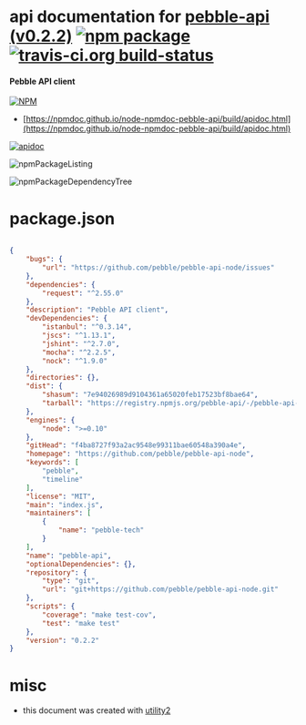 # api documentation for  [pebble-api (v0.2.2)](https://github.com/pebble/pebble-api-node)  [![npm package](https://img.shields.io/npm/v/npmdoc-pebble-api.svg?style=flat-square)](https://www.npmjs.org/package/npmdoc-pebble-api) [![travis-ci.org build-status](https://api.travis-ci.org/npmdoc/node-npmdoc-pebble-api.svg)](https://travis-ci.org/npmdoc/node-npmdoc-pebble-api)
#### Pebble API client

[![NPM](https://nodei.co/npm/pebble-api.png?downloads=true&downloadRank=true&stars=true)](https://www.npmjs.com/package/pebble-api)

- [https://npmdoc.github.io/node-npmdoc-pebble-api/build/apidoc.html](https://npmdoc.github.io/node-npmdoc-pebble-api/build/apidoc.html)

[![apidoc](https://npmdoc.github.io/node-npmdoc-pebble-api/build/screenCapture.buildCi.browser.%252Ftmp%252Fbuild%252Fapidoc.html.png)](https://npmdoc.github.io/node-npmdoc-pebble-api/build/apidoc.html)

![npmPackageListing](https://npmdoc.github.io/node-npmdoc-pebble-api/build/screenCapture.npmPackageListing.svg)

![npmPackageDependencyTree](https://npmdoc.github.io/node-npmdoc-pebble-api/build/screenCapture.npmPackageDependencyTree.svg)



# package.json

```json

{
    "bugs": {
        "url": "https://github.com/pebble/pebble-api-node/issues"
    },
    "dependencies": {
        "request": "^2.55.0"
    },
    "description": "Pebble API client",
    "devDependencies": {
        "istanbul": "^0.3.14",
        "jscs": "^1.13.1",
        "jshint": "^2.7.0",
        "mocha": "^2.2.5",
        "nock": "^1.9.0"
    },
    "directories": {},
    "dist": {
        "shasum": "7e94026989d9104361a65020feb17523bf8bae64",
        "tarball": "https://registry.npmjs.org/pebble-api/-/pebble-api-0.2.2.tgz"
    },
    "engines": {
        "node": ">=0.10"
    },
    "gitHead": "f4ba8727f93a2ac9548e99311bae60548a390a4e",
    "homepage": "https://github.com/pebble/pebble-api-node",
    "keywords": [
        "pebble",
        "timeline"
    ],
    "license": "MIT",
    "main": "index.js",
    "maintainers": [
        {
            "name": "pebble-tech"
        }
    ],
    "name": "pebble-api",
    "optionalDependencies": {},
    "repository": {
        "type": "git",
        "url": "git+https://github.com/pebble/pebble-api-node.git"
    },
    "scripts": {
        "coverage": "make test-cov",
        "test": "make test"
    },
    "version": "0.2.2"
}
```



# misc
- this document was created with [utility2](https://github.com/kaizhu256/node-utility2)
